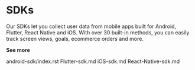 # SDKs

Our SDKs let you collect user data from mobile apps built for Android,
Flutter, React Native and iOS. With over 30 built-in methods, you can
easily track screen views, goals, ecommerce orders and more.

**See more**

<div class="toctree" data-maxdepth="1">

android-sdk/index.rst Flutter-sdk.md iOS-sdk.md React-Native-sdk.md

</div>
